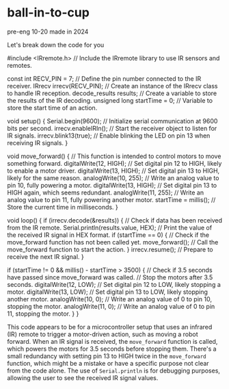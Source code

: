 # ball-in-to-cup
pre-eng 10-20 made in 2024

Let's break down the code for you

#include <IRremote.h> // Include the IRremote library to use IR sensors and remotes.

const int RECV_PIN = 7; // Define the pin number connected to the IR receiver.
IRrecv irrecv(RECV_PIN); // Create an instance of the IRrecv class to handle IR reception.
decode_results results; // Create a variable to store the results of the IR decoding.
unsigned long startTime = 0; // Variable to store the start time of an action.

void setup() {
  Serial.begin(9600); // Initialize serial communication at 9600 bits per second.
  irrecv.enableIRIn(); // Start the receiver object to listen for IR signals.
  irrecv.blink13(true); // Enable blinking the LED on pin 13 when receiving IR signals.
}

void move_forward() {
  // This function is intended to control motors to move something forward.
  digitalWrite(12, HIGH); // Set digital pin 12 to HIGH, likely to enable a motor driver.
  digitalWrite(13, HIGH); // Set digital pin 13 to HIGH, likely for the same reason.
  analogWrite(10, 255); // Write an analog value to pin 10, fully powering a motor.
  digitalWrite(13, HIGH); // Set digital pin 13 to HIGH again, which seems redundant.
  analogWrite(11, 255); // Write an analog value to pin 11, fully powering another motor.
  startTime = millis(); // Store the current time in milliseconds.
}

void loop() {
  if (irrecv.decode(&results)) { // Check if data has been received from the IR remote.
    Serial.println(results.value, HEX); // Print the value of the received IR signal in HEX format.
    if (startTime == 0) { // Check if the move_forward function has not been called yet.
      move_forward(); // Call the move_forward function to start the action.
    }
    irrecv.resume(); // Prepare to receive the next IR signal.
  }

  if (startTime != 0 && millis() - startTime > 3500) { // Check if 3.5 seconds have passed since move_forward was called.
    // Stop the motors after 3.5 seconds.
    digitalWrite(12, LOW); // Set digital pin 12 to LOW, likely stopping a motor.
    digitalWrite(13, LOW); // Set digital pin 13 to LOW, likely stopping another motor.
    analogWrite(10, 0); // Write an analog value of 0 to pin 10, stopping the motor.
    analogWrite(11, 0); // Write an analog value of 0 to pin 11, stopping the motor.
  }
}

This code appears to be for a microcontroller setup that uses an infrared (IR) remote to trigger a motor-driven action, such as moving a robot forward. When an IR signal is received, the `move_forward` function is called, which powers the motors for 3.5 seconds before stopping them. There's a small redundancy with setting pin 13 to HIGH twice in the `move_forward` function, which might be a mistake or have a specific purpose not clear from the code alone. The use of `Serial.println` is for debugging purposes, allowing the user to see the received IR signal values.
